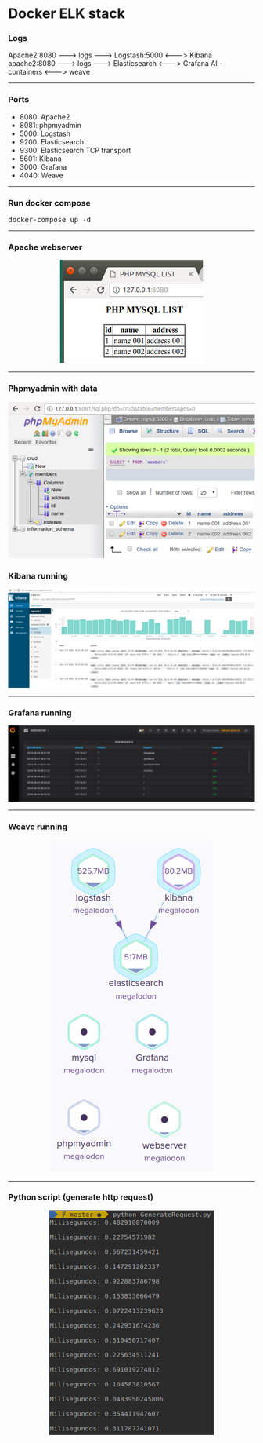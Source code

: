 # Docker ELK stack

### Logs
Apache2:8080 ---> logs ---> Logstash:5000 <---> Kibana
apache2:8080 ---> logs ---> Elasticsearch <---> Grafana
All-containers <---> weave
<hr>

### Ports
* 8080: Apache2
* 8081: phpmyadmin
* 5000: Logstash
* 9200: Elasticsearch
* 9300: Elasticsearch TCP transport
* 5601: Kibana
* 3000: Grafana
* 4040: Weave

<hr>

### Run docker compose
<pre>
docker-compose up -d
</pre>

<hr>

### Apache webserver
<p align="center">
  <img src="img000.png"/><br>
</p>

<hr>

### Phpmyadmin with data
<p align="center">
  <img src="mysql.png"/><br>
</p>

### Kibana running
<p align="center">
  <img src="img01.png"/><br>
</p>

<hr>

### Grafana running
<p align="center">
  <img src="grafana.png"/><br>
</p>

<hr>

### Weave running
<p align="center">
  <img src="weave.png"/><br>
</p>

<hr>


### Python script (generate http request)
<p align="center">
  <img src="img2.png"/><br>
</p>


